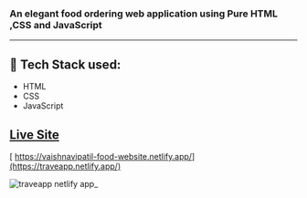 ### An elegant food ordering web application using Pure HTML ,CSS and JavaScript 
- - - -
## :rocket: Tech Stack used: 
- HTML
- CSS
- JavaScript 


## [Live Site](https://traveapp.netlify.app/)
[ https://vaishnavipatil-food-website.netlify.app/](https://traveapp.netlify.app/)
 
 ![traveapp netlify app_](https://github.com/PatilVaishnavii/Travel-Website/assets/129088625/0411c8bf-f5aa-45cb-874a-5c8c23123c87)

